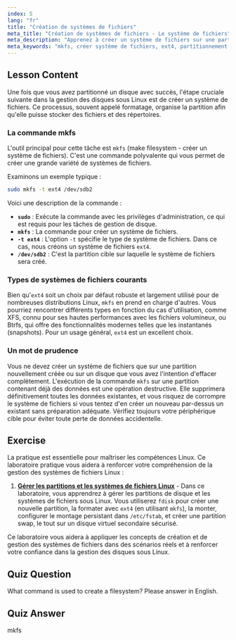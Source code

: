 ```yaml
---
index: 5
lang: "fr"
title: "Création de systèmes de fichiers"
meta_title: "Création de systèmes de fichiers - Le système de fichiers"
meta_description: "Apprenez à créer un système de fichiers sur une partition Linux à l'aide de la commande mkfs. Ce guide pour débutants couvre la gestion des disques, le formatage avec ext4 et les étapes essentielles du partitionnement Linux."
meta_keywords: "mkfs, créer système de fichiers, ext4, partitionnement Linux, tutoriel Linux, Linux débutant, gestion de disque, guide Linux, formater disque linux"
---
```


## Lesson Content

Une fois que vous avez partitionné un disque avec succès, l'étape cruciale suivante dans la gestion des disques sous Linux est de créer un système de fichiers. Ce processus, souvent appelé formatage, organise la partition afin qu'elle puisse stocker des fichiers et des répertoires.

### La commande mkfs

L'outil principal pour cette tâche est `mkfs` (make filesystem - créer un système de fichiers). C'est une commande polyvalente qui vous permet de créer une grande variété de systèmes de fichiers.

Examinons un exemple typique :

```bash
sudo mkfs -t ext4 /dev/sdb2
```

Voici une description de la commande :

- **`sudo`** : Exécute la commande avec les privilèges d'administration, ce qui est requis pour les tâches de gestion de disque.
- **`mkfs`** : La commande pour créer un système de fichiers.
- **`-t ext4`** : L'option `-t` spécifie le type de système de fichiers. Dans ce cas, nous créons un système de fichiers `ext4`.
- **`/dev/sdb2`** : C'est la partition cible sur laquelle le système de fichiers sera créé.

### Types de systèmes de fichiers courants

Bien qu'`ext4` soit un choix par défaut robuste et largement utilisé pour de nombreuses distributions Linux, `mkfs` en prend en charge d'autres. Vous pourriez rencontrer différents types en fonction du cas d'utilisation, comme XFS, connu pour ses hautes performances avec les fichiers volumineux, ou Btrfs, qui offre des fonctionnalités modernes telles que les instantanés (snapshots). Pour un usage général, `ext4` est un excellent choix.

### Un mot de prudence

Vous ne devez créer un système de fichiers que sur une partition nouvellement créée ou sur un disque que vous avez l'intention d'effacer complètement. L'exécution de la commande `mkfs` sur une partition contenant déjà des données est une opération destructive. Elle supprimera définitivement toutes les données existantes, et vous risquez de corrompre le système de fichiers si vous tentez d'en créer un nouveau par-dessus un existant sans préparation adéquate. Vérifiez toujours votre périphérique cible pour éviter toute perte de données accidentelle.

## Exercise

La pratique est essentielle pour maîtriser les compétences Linux. Ce laboratoire pratique vous aidera à renforcer votre compréhension de la gestion des systèmes de fichiers Linux :

1. **[Gérer les partitions et les systèmes de fichiers Linux](https://labex.io/fr/labs/comptia-manage-linux-partitions-and-filesystems-590845)** - Dans ce laboratoire, vous apprendrez à gérer les partitions de disque et les systèmes de fichiers sous Linux. Vous utiliserez `fdisk` pour créer une nouvelle partition, la formater avec `ext4` (en utilisant `mkfs`), la monter, configurer le montage persistant dans `/etc/fstab`, et créer une partition swap, le tout sur un disque virtuel secondaire sécurisé.

Ce laboratoire vous aidera à appliquer les concepts de création et de gestion des systèmes de fichiers dans des scénarios réels et à renforcer votre confiance dans la gestion des disques sous Linux.

## Quiz Question

What command is used to create a filesystem? Please answer in English.

## Quiz Answer

mkfs
